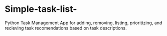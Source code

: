 # Simple-task-list-
Python Task Management App for adding, removing, listing, prioritizing, and recieving task recomendations based on task descriptions.

